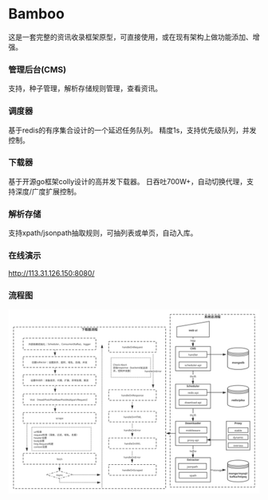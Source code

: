 # Bamboo
这是一套完整的资讯收录框架原型，可直接使用，或在现有架构上做功能添加、增强。


### 管理后台(CMS)
支持，种子管理，解析存储规则管理，查看资讯。

### 调度器
基于redis的有序集合设计的一个延迟任务队列。
精度1s，支持优先级队列，并发控制。

### 下载器
基于开源go框架colly设计的高并发下载器。
日吞吐700W+，自动切换代理，支持深度/广度扩展控制。


### 解析存储
支持xpath/jsonpath抽取规则，可抽列表或单页，自动入库。

### 在线演示
http://113.31.126.150:8080/

### 流程图
![image](https://github.com/Xgomoku/Bamboo/blob/main/images/img.svg)
